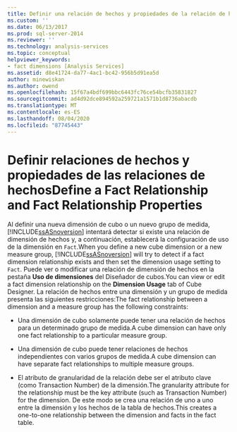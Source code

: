 ```yaml
---
title: Definir una relación de hechos y propiedades de la relación de hechos | Microsoft Docs
ms.custom: ''
ms.date: 06/13/2017
ms.prod: sql-server-2014
ms.reviewer: ''
ms.technology: analysis-services
ms.topic: conceptual
helpviewer_keywords:
- fact dimensions [Analysis Services]
ms.assetid: d8e41724-da77-4ac1-bc42-956b5d91ea5d
author: minewiskan
ms.author: owend
ms.openlocfilehash: 15f67a4bdf699bbc6443fc76ce54bcfb35831827
ms.sourcegitcommit: ad4d92dce894592a259721a1571b1d8736abacdb
ms.translationtype: MT
ms.contentlocale: es-ES
ms.lasthandoff: 08/04/2020
ms.locfileid: "87745443"
---
```

# <a name="define-a-fact-relationship-and-fact-relationship-properties"></a><span data-ttu-id="c862a-102">Definir relaciones de hechos y propiedades de las relaciones de hechos</span><span class="sxs-lookup"><span data-stu-id="c862a-102">Define a Fact Relationship and Fact Relationship Properties</span></span>
  <span data-ttu-id="c862a-103">Al definir una nueva dimensión de cubo o un nuevo grupo de medida, [!INCLUDE[ssASnoversion](../../includes/ssasnoversion-md.md)] intentará detectar si existe una relación de dimensión de hechos y, a continuación, establecerá la configuración de uso de la dimensión en `Fact`.</span><span class="sxs-lookup"><span data-stu-id="c862a-103">When you define a new cube dimension or a new measure group, [!INCLUDE[ssASnoversion](../../includes/ssasnoversion-md.md)] will try to detect if a fact dimension relationship exists and then set the dimension usage setting to `Fact`.</span></span> <span data-ttu-id="c862a-104">Puede ver o modificar una relación de dimensión de hechos en la pestaña **Uso de dimensiones** del Diseñador de cubos.</span><span class="sxs-lookup"><span data-stu-id="c862a-104">You can view or edit a fact dimension relationship on the **Dimension Usage** tab of Cube Designer.</span></span> <span data-ttu-id="c862a-105">La relación de hechos entre una dimensión y un grupo de medida presenta las siguientes restricciones:</span><span class="sxs-lookup"><span data-stu-id="c862a-105">The fact relationship between a dimension and a measure group has the following constraints:</span></span>  
  
-   <span data-ttu-id="c862a-106">Una dimensión de cubo solamente puede tener una relación de hechos para un determinado grupo de medida.</span><span class="sxs-lookup"><span data-stu-id="c862a-106">A cube dimension can have only one fact relationship to a particular measure group.</span></span>  
  
-   <span data-ttu-id="c862a-107">Una dimensión de cubo puede tener relaciones de hechos independientes con varios grupos de medida.</span><span class="sxs-lookup"><span data-stu-id="c862a-107">A cube dimension can have separate fact relationships to multiple measure groups.</span></span>  
  
-   <span data-ttu-id="c862a-108">El atributo de granularidad de la relación debe ser el atributo clave (como Transaction Number) de la dimensión.</span><span class="sxs-lookup"><span data-stu-id="c862a-108">The granularity attribute for the relationship must be the key attribute (such as Transaction Number) for the dimension.</span></span> <span data-ttu-id="c862a-109">De este modo se crea una relación de uno a uno entre la dimensión y los hechos de la tabla de hechos.</span><span class="sxs-lookup"><span data-stu-id="c862a-109">This creates a one-to-one relationship between the dimension and facts in the fact table.</span></span>  
  
  

